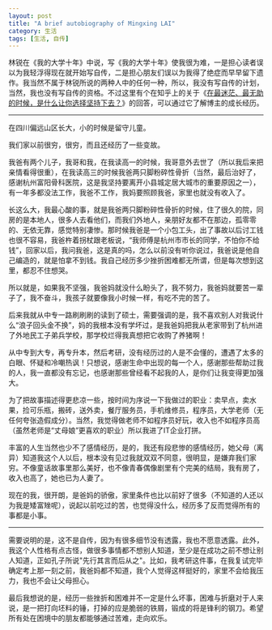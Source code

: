 ```yaml
---
layout: post
title: "A brief autobiography of Mingxing LAI"
category: 生活
tags: [生活, 自传]
---
```


林锐在《我的大学十年》中说，写《我的大学十年》使我很为难，一是担心读者误以为我轻浮得现在就开始写自传，二是担心朋友们误以为我得了绝症而早早留下遗作。我当然不属于林锐所说的两种人中的任何一种，所以，我没有写自传的计划，当然，我也没有写自传的资格。不过这里有个在知乎上的关于《[在最迷茫、最无助的时候，是什么让你选择坚持下去？][1]》的回答，可以通过它了解博主的成长经历。

---

在四川偏远山区长大，小的时候是留守儿童。

我们家以前很穷，很穷，而且还经历了一些变故。

我爸有两个儿子，我哥和我，在我读高一的时候，我哥意外去世了（所以我后来把亲情看得很重），在我读高三的时候我爸两只脚粉碎性骨折（当然，最后治好了，感谢杭州富阳骨科医院，这是我坚持要离开小县城定居大城市的重要原因之一），有一年多都没法工作，我爸不工作，我妈要照顾我爸，家里也就没有收入了。

长这么大，我最心酸的事，就是我爸两只脚粉碎性骨折的时候，住了很久的院，同房的是本地人，很多人去看他们，而我们外地人，亲朋好友都不在那边，孤零零的、无依无靠，感觉特别凄惨。那时候我爸是一个小包工头，出了事故以后讨工钱也很不容易，我爸杵着拐杖跟老板说，“我师傅是杭州市市长的同学，不怕你不给钱”，回家以后，我问我爸，这是真的吗，怎么以前没有听你说过，我爸说是他自己编造的，就是怕拿不到钱。我自己经历多少挫折困难都无所谓，但是每次想到这里，都忍不住想哭。

所以就是，如果我不坚强，我爸妈就没什么盼头了，我不努力，我爸妈就要苦一辈子了，我不奋斗，我孩子就要像我小时候一样，有吃不完的苦了。

后来我就从中专一路刷刷刷的读到了硕士，需要强调的是，我不喜欢别人对我说什么“浪子回头金不换”，妈的我根本没有学坏过，是我爸妈把我从老家带到了杭州进了外地民工子弟兵学校，那学校烂得我真想把它收购了养猪啊！

从中专到大专，再专升本，然后考研，没有经历过的人是不会懂的，遭遇了太多的白眼、怀疑和冷嘲热讽！只想说，感谢生命中出现的每一个人，感谢那些帮助过我的人，我一直都没有忘记，也感谢那些曾经看不起我的人，是你们让我变得更加强大。

为了把故事描述得更悲凉一些，按时间为序说一下我做过的职业：卖早点，卖水果，捡可乐瓶，搬砖，送外卖，餐厅服务员，手机维修员，程序员，大学老师（无任何夸张造假成分）。当然，我觉得做老师不如程序员好玩，收入也不如程序员高（虽然老师是“丈母娘”更喜欢的职业）所以我进了IT企业打拼。

丰富的人生当然也少不了感情经历，是的，我还有段悲惨的感情经历，她父母（离异）知道我这个人以后，根本没有见过我就双双不同意，很明显，是嫌弃我们家穷。不像童话故事里那么美好，也不像青春偶像剧里有个完美的结局，我有房了，收入也高了，她也已为人妻了。

现在的我，很开朗，是爸妈的骄傲，家里条件也比以前好了很多（不知道的人还以为我是矮富矬呢），说起以前吃过的苦，也觉得没什么，经历多了反而觉得所有的事都是小事。

---

需要说明的是，这不是自传，因为有很多细节没有透露，我也不愿意透露。此外，我这个人性格有点古怪，做很多事情都不想别人知道，至少是在成功之前不想让别人知道，正如孔子所说"先行其言而后从之"。比如，我考研这件事，在我复试完毕确定考上那一刻之前，我爸妈都不知道，我个人觉得这样挺好的，家里不会给我压力，我也不会让父母担心。

最后我想说的是，经历一些挫折和困难并不一定是什么坏事，困难与折磨对于人来说，是一把打向坯料的锤，打掉的应是脆弱的铁屑，锻成的将是锋利的钢刀。希望所有处在困境中的朋友都能够通过苦难，走向欢乐。

[1]: http://www.zhihu.com/question/22857165
